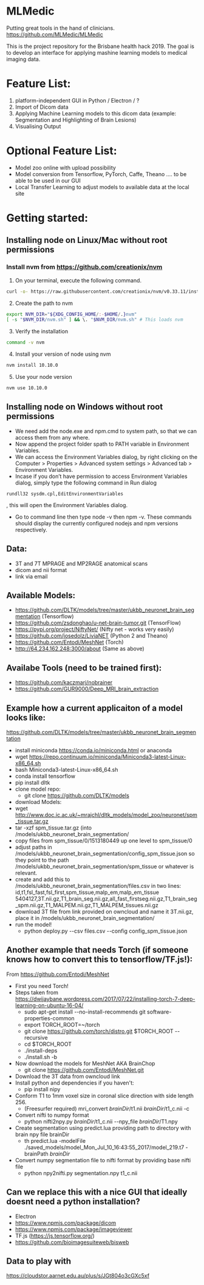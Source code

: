 # MLMedic
Putting great tools in the hand of clinicians.
https://github.com/MLMedic/MLMedic

This is the project repository for the Brisbane health hack 2019. The goal is to develop an interface for applying mashine learning models to medical imaging data.

# Feature List:
1) platform-independent GUI in Python / Electron / ?
2) Import of Dicom data
3) Applying Machine Learning models to this dicom data (example: Segmentation and Highlighting of Brain Lesions)
4) Visualising Output

# Optional Feature List:
- Model zoo online with upload possibility
- Model conversion from Tensorflow, PyTorch, Caffe, Theano .... to be able to be used in our GUI
- Local Transfer Learning to adjust models to available data at the local site


# Getting started:
## Installing node on Linux/Mac without root permissions
### Install nvm from https://github.com/creationix/nvm
1) On your terminal, execute the following command. 
```sh
curl -o- https://raw.githubusercontent.com/creationix/nvm/v0.33.11/install.sh | bash
```
2) Create the path to nvm
```sh
export NVM_DIR="${XDG_CONFIG_HOME/:-$HOME/.}nvm"
[ -s "$NVM_DIR/nvm.sh" ] && \. "$NVM_DIR/nvm.sh" # This loads nvm
```
3) Verify the installation
```sh
command -v nvm
```
4) Install your version of node using nvm
```sh
nvm install 10.10.0
```
5) Use your node version
```sh
nvm use 10.10.0
```

## Installing node on Windows without root permissions
- We need add the node.exe and npm.cmd to system path, so that we can access them from any where.
- Now append the project folder spath to PATH variable in Environment Variables.
- We can access the Environment Variables dialog, by right clicking on the Computer > Properties > Advanced system settings > Advanced tab > Environment Variables.
- Incase if you don’t have permission to access Environment Variables dialog, simply type the following command in Run dialog 
```
rundll32 sysdm.cpl,EditEnvironmentVariables
```
, this will open the Environment Variables dialog.
- Go to command line then type node -v then npm -v. These commands should display the currently configured nodejs and npm versions respectively.

## Data:
- 3T and 7T MPRAGE and MP2RAGE anatomical scans
- dicom and nii format
- link via email

## Available Models:
- https://github.com/DLTK/models/tree/master/ukbb_neuronet_brain_segmentation (Tensorflow)
- https://github.com/zsdonghao/u-net-brain-tumor.git (TensorFlow)
- https://pypi.org/project/NiftyNet/ (Nifty net - works very easily)
- https://github.com/josedolz/LiviaNET (Python 2 and Theano)
- https://github.com/Entodi/MeshNet (Torch)
- http://64.234.162.248:3000/about (Same as above)

## Availabe Tools (need to be trained first):
- https://github.com/kaczmarj/nobrainer
- https://github.com/GUR9000/Deep_MRI_brain_extraction

## Example how a current applicaiton of a model looks like:
https://github.com/DLTK/models/tree/master/ukbb_neuronet_brain_segmentation

- install miniconda https://conda.io/miniconda.html or anaconda
 - wget https://repo.continuum.io/miniconda/Miniconda3-latest-Linux-x86_64.sh
  - bash Miniconda3-latest-Linux-x86_64.sh
- conda install tensorflow
- pip install dltk
- clone model repo:
  - git clone https://github.com/DLTK/models
- download Models:
 - wget http://www.doc.ic.ac.uk/~mrajchl/dltk_models/model_zoo/neuronet/spm_tissue.tar.gz
 - tar -xzf spm_tissue.tar.gz (into /models/ukbb_neuronet_brain_segmentation/
 - copy files from spm_tissue/0/1513180449 up one level to spm_tissue/0
 - adjust paths in /models/ukbb_neuronet_brain_segmentation/config_spm_tissue.json so they point to the path /models/ukbb_neuronet_brain_segmentation/spm_tissue or whatever  is relevant.
 - create and add this to /models/ukbb_neuronet_brain_segmentation/files.csv in two lines: id,t1,fsl_fast,fsl_first,spm_tissue,malp_em,malp_em_tissue
5404127,3T.nii.gz,T1_brain_seg.nii.gz,all_fast_firstseg.nii.gz,T1_brain_seg_spm.nii.gz,T1_MALPEM.nii.gz,T1_MALPEM_tissues.nii.gz  
  - download 3T file from link provided on owncloud and name it 3T.nii.gz, place it in /models/ukbb_neuronet_brain_segmentation/
- run the model!
  - python deploy.py --csv files.csv --config config_spm_tissue.json


## Another example that needs Torch (if someone knows how to convert this to tensorflow/TF.js!):
 From https://github.com/Entodi/MeshNet
 - First you need Torch!
 - Steps taken from https://dwijaybane.wordpress.com/2017/07/22/installing-torch-7-deep-learning-on-ubuntu-16-04/
   - sudo apt-get install --no-install-recommends git software-properties-common
   - export TORCH_ROOT=~/torch
   - git clone https://github.com/torch/distro.git $TORCH_ROOT --recursive
   - cd $TORCH_ROOT
   - ./install-deps
   - ./install.sh -b
 - Now download the models for MeshNet AKA BrainChop
   - git clone https://github.com/Entodi/MeshNet.git
 - Download the 3T data from owncloud link
 - Install python and dependencies if you haven't:
   - pip install nipy
 - Conform T1 to 1mm voxel size in coronal slice direction with side length 256.
   - (Freesurfer required) mri_convert *brainDir*/t1.nii *brainDir*/t1_c.nii -c
 - Convert nifti to numpy format
   - python nifti2npy.py *brainDir*/t1_c.nii --npy_file *brainDir*/T1.npy
 - Create segmentation using predict.lua providing path to directory with brain npy file brainDir
   - th predict.lua -modelFile ./saved_models/model_Mon_Jul_10_16:43:55_2017/model_219.t7 -brainPath *brainDir*
 - Convert numpy segmentation file to nifti format by providing base nifti file
   - python npy2nifti.py segmentation.npy t1_c.nii

## Can we replace this with a nice GUI that ideally doesnt need a python installation?
- Electron
- https://www.npmjs.com/package/dicom
- https://www.npmjs.com/package/imageviewer
- TF.js (https://js.tensorflow.org/)
- https://github.com/bioimagesuiteweb/bisweb

## Data to play with
https://cloudstor.aarnet.edu.au/plus/s/JGt804o3cGXc5xf
